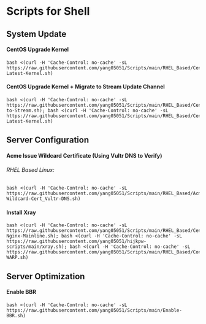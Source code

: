 # Scripts for Shell

## System Update
#### CentOS Upgrade Kernel
```
bash <(curl -H 'Cache-Control: no-cache' -sL https://raw.githubusercontent.com/yang05051/Scripts/main/RHEL_Based/CentOS/Install-Latest-Kernel.sh)
```
#### CentOS Upgrade Kernel + Migrate to Stream Update Channel
```
bash <(curl -H 'Cache-Control: no-cache' -sL https://raw.githubusercontent.com/yang05051/Scripts/main/RHEL_Based/CentOS/OS-to-Stream.sh); bash <(curl -H 'Cache-Control: no-cache' -sL https://raw.githubusercontent.com/yang05051/Scripts/main/RHEL_Based/CentOS/Install-Latest-Kernel.sh)
```

## Server Configuration
#### Acme Issue Wildcard Certificate (Using Vultr DNS to Verify)
###### RHEL Based Linux:
```
bash <(curl -H 'Cache-Control: no-cache' -sL https://raw.githubusercontent.com/yang05051/Scripts/main/RHEL_Based/Acme-Wildcard-Cert_Vultr-DNS.sh)
```
#### Install Xray
```
bash <(curl -H 'Cache-Control: no-cache' -sL https://raw.githubusercontent.com/yang05051/Scripts/main/RHEL_Based/CentOS/Install-Nginx-Mainline.sh); bash <(curl -H 'Cache-Control: no-cache' -sL https://raw.githubusercontent.com/yang05051/hijkpw-scripts/main/xray.sh); bash <(curl -H 'Cache-Control: no-cache' -sL https://raw.githubusercontent.com/yang05051/Scripts/main/RHEL_Based/Configure-WARP.sh)
```

## Server Optimization
#### Enable BBR
```
bash <(curl -H 'Cache-Control: no-cache' -sL https://raw.githubusercontent.com/yang05051/Scripts/main/Enable-BBR.sh)
```
